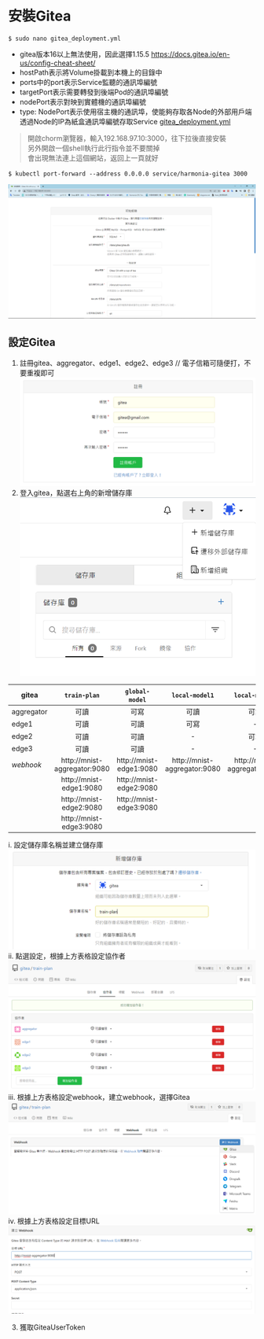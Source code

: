 # 安裝Gitea
```
$ sudo nano gitea_deployment.yml
```
* gitea版本16以上無法使用，因此選擇1.15.5
<https://docs.gitea.io/en-us/config-cheat-sheet/>
* hostPath表示將Volume掛載到本機上的目錄中
* ports中的port表示Service監聽的通訊埠編號
* targetPort表示需要轉發到後端Pod的通訊埠編號
* nodePort表示對映到實體機的通訊埠編號
* type: NodePort表示使用宿主機的通訊埠，使能夠存取各Node的外部用戶端透過Node的IP為紙盒通訊埠編號存取Service
[gitea_deployment.yml](https://github.com/jai-9110/Harmonia-FL/blob/8d92dc462e85a717171ebcb3ff43a598150cbd62/%E5%AE%89%E8%A3%9DHarmonia/gitea_deployment.yml)
> 開啟chorm瀏覽器，輸入192.168.97.10:3000，往下拉後直接安裝  
> 另外開啟一個shell執行此行指令並不要關掉  
> 會出現無法連上這個網站，返回上一頁就好
```
$ kubectl port-forward --address 0.0.0.0 service/harmonia-gitea 3000
```
![image](https://github.com/jai-9110/Harmonia-FL/blob/0b9c169e1209c02f349befd6dc833262a987339d/picture/%E5%AE%89%E8%A3%9Dgitea.png)
## 設定Gitea
1. 註冊gitea、aggregator、edge1、edge2、edge3    // 電子信箱可隨便打，不要重複即可
![image](https://github.com/jai-9110/Harmonia-FL/blob/c207227562c6e23239727d880a0414596753000e/picture/%E8%A8%BB%E5%86%8A%E5%B8%B3%E8%99%9F.png)
2. 登入gitea，點選右上角的新增儲存庫
![image](https://github.com/jai-9110/Harmonia-FL/blob/c8e482deb27c0b17a6d1f4ea20bf553e0ba5fab9/picture/%E6%96%B0%E5%A2%9E%E5%84%B2%E5%AD%98%E5%BA%AB.png)

| gitea | `train-plan` | `global-model` | `local-model1` | `local-model2` | `local-model3` |
|-----|:-------:|:-------:|:---:|:---:|:---:|
| aggregator | 可讀 | 可寫 | 可讀 | 可讀 | 可讀 |
| edge1 | 可讀 | 可讀 | 可寫 | - | - |
| edge2 | 可讀 | 可讀 | - | 可寫 | - |
| edge3 | 可讀 | 可讀 | - | - | 可寫 |
| *webhook* | http://mnist-aggregator:9080 | http://mnist-edge1:9080 | http://mnist-aggregator:9080 | http://mnist-aggregator:9080 | http://mnist-aggregator:9080 |
|   | http://mnist-edge1:9080 | http://mnist-edge2:9080 |
|   | http://mnist-edge2:9080 | http://mnist-edge3:9080 |
|   | http://mnist-edge3:9080 |

   i. 設定儲存庫名稱並建立儲存庫
![image](https://github.com/jai-9110/Harmonia-FL/blob/3fdf7d4949ffe4e8ddd2599e76cbfc30ea4768ce/picture/%E6%96%B0%E5%A2%9E%E5%84%B2%E5%AD%98%E5%BA%AB-2.png)
   ii. 點選設定，根據上方表格設定協作者
![image](https://github.com/jai-9110/Harmonia-FL/blob/125fcb24cf2eb99f99aa2713b3461812d6ac8fbf/picture/%E8%A8%AD%E5%AE%9A%E5%8D%94%E4%BD%9C%E8%80%85.png)
   iii. 根據上方表格設定webhook，建立webhook，選擇Gitea
![image](https://github.com/jai-9110/Harmonia-FL/blob/9d2d298791ca00380698b2592129329951d7f04b/picture/%E5%BB%BA%E7%AB%8Bwebhook.png)
   iv. 根據上方表格設定目標URL
![image](https://github.com/jai-9110/Harmonia-FL/blob/93c9bbfb14e522ba3e76d79906215b796b09a5bc/picture/%E8%A8%AD%E5%AE%9AURL.png)

3.  獲取GiteaUserToken
